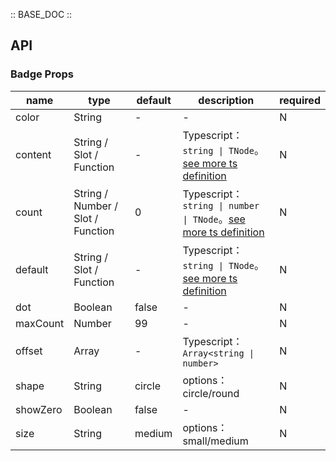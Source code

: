 :: BASE_DOC ::

## API

### Badge Props

name | type | default | description | required
-- | -- | -- | -- | --
color | String | - | \- | N
content | String / Slot / Function | - | Typescript：`string \| TNode`。[see more ts definition](https://github.com/Tencent/tdesign-vue-next/blob/develop/src/common.ts) | N
count | String / Number / Slot / Function | 0 | Typescript：`string \| number \| TNode`。[see more ts definition](https://github.com/Tencent/tdesign-vue-next/blob/develop/src/common.ts) | N
default | String / Slot / Function | - | Typescript：`string \| TNode`。[see more ts definition](https://github.com/Tencent/tdesign-vue-next/blob/develop/src/common.ts) | N
dot | Boolean | false | \- | N
maxCount | Number | 99 | \- | N
offset | Array | - | Typescript：`Array<string \| number>` | N
shape | String | circle | options：circle/round | N
showZero | Boolean | false | \- | N
size | String | medium | options：small/medium | N
